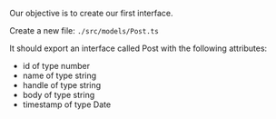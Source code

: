 Our objective is to create our first interface.

Create a new file: `./src/models/Post.ts`

It should export an interface called Post with the following attributes:

- id of type number
- name of type string
- handle of type string
- body of type string
- timestamp of type Date
